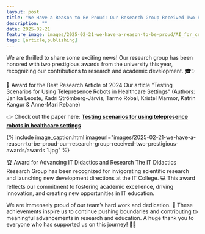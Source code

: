 ```yaml
---
layout: post
title: "We Have a Reason to Be Proud: Our Research Group Received Two Prestigious Awards🏆🎉"
description: ""
date: 2025-02-21
feature_image: images/2025-02-21-we-have-a-reason-to-be-proud/AI_for_creativity_matters_250226_155645.jpg
tags: [article,publishing]
---
```

We are thrilled to share some exciting news! Our research group has been honored with two prestigious awards from the university this year, recognizing our contributions to research and academic development. 🎓✨
<!--more-->
🏅 Award for the Best Research Article of 2024 Our article "Testing Scenarios for Using Telepresence Robots in Healthcare Settings" (Authors: Janika Leoste, Kadri Strömberg-Järvis, Tarmo Robal, Kristel Marmor, Katrin Kangur & Anne-Mari Rebane) 

👉 Check out the paper here: [**Testing scenarios for using telepresence robots in healthcare settings**](https://www.csbj.org/article/S2001-0370(24)00005-9/fulltext)

{% include image_caption.html imageurl="images/2025-02-21-we-have-a-reason-to-be-proud-our-research-group-received-two-prestigious-awards/awards 1.jpg" %}

🏆 Award for Advancing IT Didactics and Research The IT Didactics Research Group has been recognized for invigorating scientific research and launching new development directions at the IT College. 💻 This award reflects our commitment to fostering academic excellence, driving innovation, and creating new opportunities in IT education.

We are immensely proud of our team’s hard work and dedication. 💪 These achievements inspire us to continue pushing boundaries and contributing to meaningful advancements in research and education. A huge thank you to everyone who has supported us on this journey! 🎊👏

